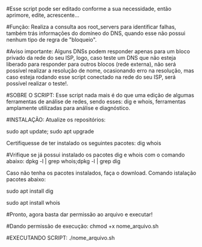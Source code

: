 #Esse script pode ser editado conforme a sua necessidade, então aprimore, edite, acrescente...

#Função: Realiza a consulta aos root_servers para identificar falhas, também trás informações do domíneo do DNS, quando esse não possui nenhum tipo de regra de "bloqueio".

#Aviso importante: Alguns DNSs podem responder apenas para um bloco privado da rede do seu ISP, logo, caso teste um DNS que não esteja liberado para responder para outros blocos (rede externa), não será possível realizar a resolução de nome, ocasionando erro na resolução, mas caso esteja rodando esse script conectado na rede do seu ISP, será possível realizar o teste!.

#SOBRE O SCRIPT: Esse script nada mais é do que uma edição de algumas ferramentas de análise de redes, sendo esses: dig e whois, ferramentas amplamente utilizadas para análise e diagnóstico.

#INSTALAÇÃO: Atualize os repositórios:

sudo apt update; sudo apt upgrade

Certifiquesse de ter instalado os seguintes pacotes: dig whois

#Vrifique se já possui instalado os pacotes dig e whois com o comando abaixo: dpkg -l | grep whois;dpkg -l | grep dig

Caso não tenha os pacotes instalados, faça o download. Comando istalação pacotes abaixo:

sudo apt install dig

sudo apt install whois

#Pronto, agora basta dar permissão ao arquivo e executar!

#Dando permissão de execução: chmod +x nome_arquivo.sh

#EXECUTANDO SCRIPT: ./nome_arquivo.sh
